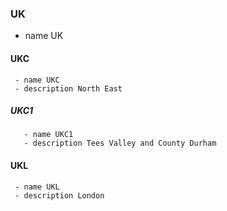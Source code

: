 ### UK  
   - name UK
#### UKC  
     - name UKC
     - description North East
##### UKC1  
       - name UKC1
       - description Tees Valley and County Durham
#### UKL  
     - name UKL
     - description London
